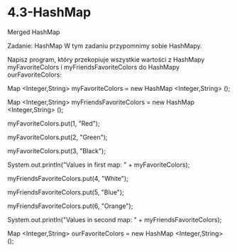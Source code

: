 # 4.3-HashMap
Merged HashMap

Zadanie: HashMap
W tym zadaniu przypomnimy sobie HashMapy.

Napisz program, który przekopiuje wszystkie wartości z HashMapy myFavoriteColors i myFriendsFavoriteColors do HashMapy ourFavoriteColors:


Map <Integer,String> myFavoriteColors = new HashMap <Integer,String> ();

Map <Integer,String> myFriendsFavoriteColors = new HashMap <Integer,String> ();

myFavoriteColors.put(1, "Red");

myFavoriteColors.put(2, "Green");

myFavoriteColors.put(3, "Black");

System.out.println("Values in first map: " + myFavoriteColors);

myFriendsFavoriteColors.put(4, "White");

myFriendsFavoriteColors.put(5, "Blue");

myFriendsFavoriteColors.put(6, "Orange");

System.out.println("Values in second map: " + myFriendsFavoriteColors);


Map <Integer,String> ourFavoriteColors = new HashMap <Integer,String> ();

